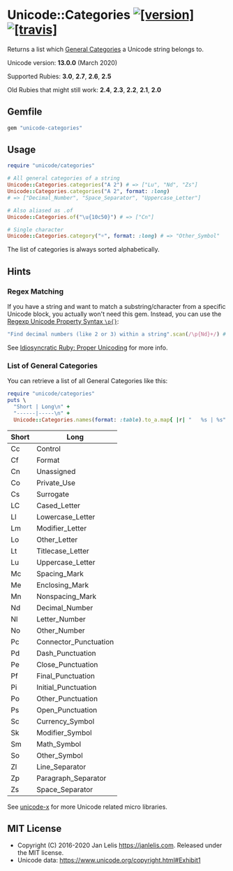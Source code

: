 # Unicode::Categories [![[version]](https://badge.fury.io/rb/unicode-categories.svg)](https://badge.fury.io/rb/unicode-categories)  [![[travis]](https://travis-ci.org/janlelis/unicode-categories.png)](https://travis-ci.org/janlelis/unicode-categories)

Returns a list which [General Categories](https://en.wikipedia.org/wiki/Unicode_character_property#General_Category) a Unicode string belongs to.

Unicode version: **13.0.0** (March 2020)

Supported Rubies: **3.0**, **2.7**, **2.6**, **2.5**

Old Rubies that might still work: **2.4**, **2.3**, **2.2**, **2.1**, **2.0**

## Gemfile

```ruby
gem "unicode-categories"
```

## Usage

```ruby
require "unicode/categories"

# All general categories of a string
Unicode::Categories.categories("A 2") # => ["Lu", "Nd", "Zs"]
Unicode::Categories.categories("A 2", format: :long)
# => ["Decimal_Number", "Space_Separator", "Uppercase_Letter"]

# Also aliased as .of
Unicode::Categories.of("\u{10c50}") # => ["Cn"]

# Single character
Unicode::Categories.category("☼", format: :long) # => "Other_Symbol"
```

The list of categories is always sorted alphabetically.

## Hints

### Regex Matching

If you have a string and want to match a substring/character from a specific Unicode block, you actually won't need this gem. Instead, you can use the [Regexp Unicode Property Syntax `\p{}`](https://ruby-doc.org/core/Regexp.html#class-Regexp-label-Character+Properties):

```ruby
"Find decimal numbers (like 2 or 3) within a string".scan(/\p{Nd}+/) # => ["2", "3"]
```

See [Idiosyncratic Ruby: Proper Unicoding](https://idiosyncratic-ruby.com/41-proper-unicoding.html) for more info.

### List of General Categories

You can retrieve a list of all General Categories like this:

```ruby
require "unicode/categories"
puts \
  "Short | Long\n" +
  "------|-----\n" +
  Unicode::Categories.names(format: :table).to_a.map{ |r| "   %s | %s" % r }.join("\n")
```

Short | Long
------|-----
   Cc | Control
   Cf | Format
   Cn | Unassigned
   Co | Private_Use
   Cs | Surrogate
   LC | Cased_Letter
   Ll | Lowercase_Letter
   Lm | Modifier_Letter
   Lo | Other_Letter
   Lt | Titlecase_Letter
   Lu | Uppercase_Letter
   Mc | Spacing_Mark
   Me | Enclosing_Mark
   Mn | Nonspacing_Mark
   Nd | Decimal_Number
   Nl | Letter_Number
   No | Other_Number
   Pc | Connector_Punctuation
   Pd | Dash_Punctuation
   Pe | Close_Punctuation
   Pf | Final_Punctuation
   Pi | Initial_Punctuation
   Po | Other_Punctuation
   Ps | Open_Punctuation
   Sc | Currency_Symbol
   Sk | Modifier_Symbol
   Sm | Math_Symbol
   So | Other_Symbol
   Zl | Line_Separator
   Zp | Paragraph_Separator
   Zs | Space_Separator

See [unicode-x](https://github.com/janlelis/unicode-x) for more Unicode related micro libraries.

## MIT License

- Copyright (C) 2016-2020 Jan Lelis <https://janlelis.com>. Released under the MIT license.
- Unicode data: https://www.unicode.org/copyright.html#Exhibit1

